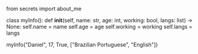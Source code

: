 from secrets import about_me

class myInfo():
  def __init__(self, name: str, age: int, working: bool, langs: list) -> None:
     self.name = name
     self.age = age
     self.working = working
     self.langs = langs

myInfo("Daniel", 17, True, ["Brazilian Portuguese", "English"])
